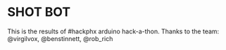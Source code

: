 SHOT BOT
========

This is the results of #hackphx arduino hack-a-thon.  Thanks to the team: @virgilvox, @benstinnett, @rob_rich
